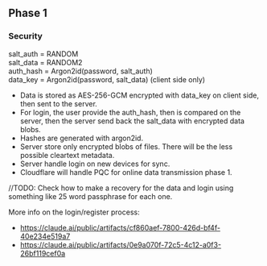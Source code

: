 ## Phase 1
### Security
salt_auth = RANDOM  
salt_data = RANDOM2  
auth_hash = Argon2id(password, salt_auth)  
data_key = Argon2id(password, salt_data) (client side only)

- Data is stored as AES-256-GCM encrypted with data_key on client side, then sent to the server.
- For login, the user provide the auth_hash, then is compared on the server, then the server send back the salt_data with encrypted data blobs.
- Hashes are generated with argon2id.
- Server store only encrypted blobs of files. There will be the less possible cleartext metadata.
- Server handle login on new devices for sync. 
- Cloudflare will handle PQC for online data transmission phase 1.

//TODO: Check how to make a recovery for the data and login using something like 25 word passphrase for each one. 

More info on the login/register process:
- https://claude.ai/public/artifacts/cf860aef-7800-426d-bf4f-40e234e519a7
- https://claude.ai/public/artifacts/0e9a070f-72c5-4c12-a0f3-26bf119cef0a